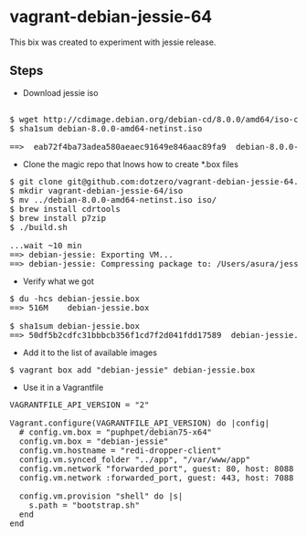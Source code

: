 # vagrant-debian-jessie-64

This bix was created to experiment with jessie release.

## Steps

* Download jessie iso
<pre>

$ wget http://cdimage.debian.org/debian-cd/8.0.0/amd64/iso-cd/debian-8.0.0-amd64-netinst.iso
$ sha1sum debian-8.0.0-amd64-netinst.iso

==>  eab72f4ba73adea580aeaec91649e846aac89fa9  debian-8.0.0-amd64-netinst.iso
</pre>

* Clone the magic repo that lnows how to create *.box files
<pre>
$ git clone git@github.com:dotzero/vagrant-debian-jessie-64.git
$ mkdir vagrant-debian-jessie-64/iso
$ mv ../debian-8.0.0-amd64-netinst.iso iso/
$ brew install cdrtools
$ brew install p7zip
$ ./build.sh

...wait ~10 min
==> debian-jessie: Exporting VM...
==> debian-jessie: Compressing package to: /Users/asura/jessie/vagrant-debian-jessie-64/debian-jessie.box
</pre>


* Verify what we got
<pre>
$ du -hcs debian-jessie.box
==> 516M    debian-jessie.box

$ sha1sum debian-jessie.box
==> 50df5b2cdfc31bbbcb356f1cd7f2d041fdd17589  debian-jessie.box
</pre>

* Add it to the list of available images
<pre>
$ vagrant box add "debian-jessie" debian-jessie.box
</pre>

* Use it in a Vagrantfile

<pre>
VAGRANTFILE_API_VERSION = "2"

Vagrant.configure(VAGRANTFILE_API_VERSION) do |config|
  # config.vm.box = "puphpet/debian75-x64"
  config.vm.box = "debian-jessie"
  config.vm.hostname = "redi-dropper-client"
  config.vm.synced_folder "../app", "/var/www/app"
  config.vm.network "forwarded_port", guest: 80, host: 8088
  config.vm.network :forwarded_port, guest: 443, host: 7088

  config.vm.provision "shell" do |s|
    s.path = "bootstrap.sh"
  end
end
</pre>
